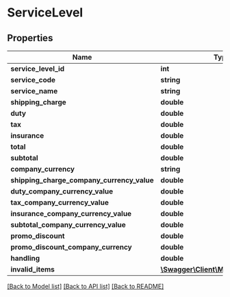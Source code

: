 # ServiceLevel

## Properties
Name | Type | Description | Notes
------------ | ------------- | ------------- | -------------
**service_level_id** | **int** |  | [optional] 
**service_code** | **string** |  | [optional] 
**service_name** | **string** |  | [optional] 
**shipping_charge** | **double** |  | [optional] 
**duty** | **double** |  | [optional] 
**tax** | **double** |  | [optional] 
**insurance** | **double** |  | [optional] 
**total** | **double** |  | [optional] 
**subtotal** | **double** |  | [optional] 
**company_currency** | **string** |  | [optional] 
**shipping_charge_company_currency_value** | **double** |  | [optional] 
**duty_company_currency_value** | **double** |  | [optional] 
**tax_company_currency_value** | **double** |  | [optional] 
**insurance_company_currency_value** | **double** |  | [optional] 
**subtotal_company_currency_value** | **double** |  | [optional] 
**promo_discount** | **double** |  | [optional] 
**promo_discount_company_currency** | **double** |  | [optional] 
**handling** | **double** |  | [optional] 
**invalid_items** | [**\Swagger\Client\Model\InvalidItem[]**](InvalidItem.md) |  | [optional] 

[[Back to Model list]](../../README.md#documentation-for-models) [[Back to API list]](../../README.md#documentation-for-api-endpoints) [[Back to README]](../../README.md)

